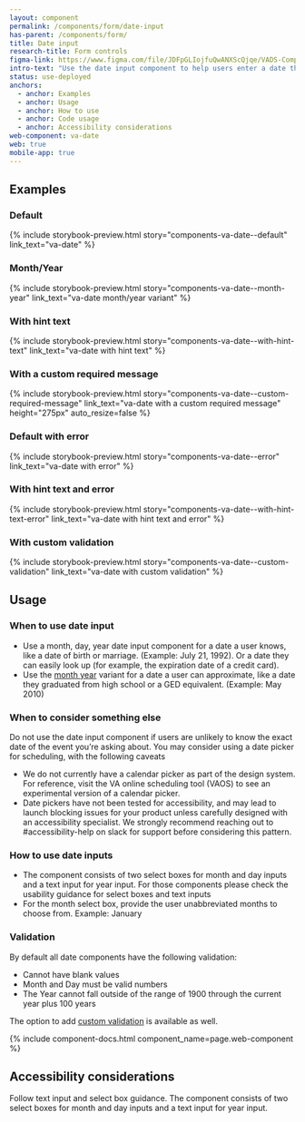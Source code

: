 ```yaml
---
layout: component
permalink: /components/form/date-input
has-parent: /components/form/
title: Date input
research-title: Form controls
figma-link: https://www.figma.com/file/JDFpGLIojfuQwANXScQjqe/VADS-Component-Examples?type=design&node-id=1360%3A82038&mode=design&t=TiJHClaf3VQ6wU6B-1
intro-text: "Use the date input component to help users enter a date they would know or a date they can approximate."
status: use-deployed
anchors:
  - anchor: Examples
  - anchor: Usage
  - anchor: How to use
  - anchor: Code usage
  - anchor: Accessibility considerations
web-component: va-date
web: true
mobile-app: true
---
```


## Examples

### Default
{% include storybook-preview.html story="components-va-date--default" link_text="va-date" %}

### Month/Year
{% include storybook-preview.html story="components-va-date--month-year" link_text="va-date month/year variant" %}

### With hint text
{% include storybook-preview.html story="components-va-date--with-hint-text" link_text="va-date with hint text" %}

### With a custom required message
{% include storybook-preview.html story="components-va-date--custom-required-message" link_text="va-date with a custom required message" height="275px" auto_resize=false  %}

### Default with error
{% include storybook-preview.html story="components-va-date--error" link_text="va-date with error" %}

### With hint text and error
{% include storybook-preview.html story="components-va-date--with-hint-text-error" link_text="va-date with hint text and error" %}

### With custom validation
{% include storybook-preview.html story="components-va-date--custom-validation" link_text="va-date with custom validation" %}

## Usage

### When to use date input

- Use a month, day, year date input component for a date a user knows, like a date of birth or marriage.  (Example: July 21, 1992). Or a date they can easily look up (for example, the expiration date of a credit card).
- Use the [month year](#monthyear) variant for a date a user can approximate, like a date they graduated from high school or a GED equivalent. (Example: May 2010) 

### When to consider something else

Do not use the date input component if users are unlikely to know the exact date of the event you’re asking about. You may consider using a date picker for scheduling, with the following caveats

- We do not currently have a calendar picker as part of the design system. For reference, visit the VA online scheduling tool (VAOS) to see an experimental version of a calendar picker.
- Date pickers have not been tested for accessibility, and may lead to launch blocking issues for your product unless carefully designed with an accessibility specialist. We strongly recommend reaching out to #accessibility-help on slack for support before considering this pattern.

### How to use date inputs

- The component consists of two select boxes for month and day inputs and a text input for year input. For those components please check the usability guidance for select boxes and text inputs
- For the month select box, provide the user unabbreviated months to choose from. Example: January

### Validation
By default all date components have the following validation:
- Cannot have blank values
- Month and Day must be valid numbers
- The Year cannot fall outside of the range of 1900 through the current year plus 100 years

The option to add [custom validation](#with-custom-validation) is available as well.


{% include component-docs.html component_name=page.web-component %}

## Accessibility considerations

Follow text input and select box guidance. The component consists of two select boxes for month and day inputs and a text input for year input.